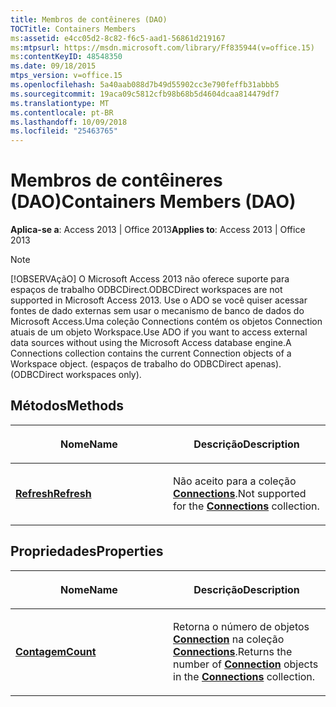 ```yaml
---
title: Membros de contêineres (DAO)
TOCTitle: Containers Members
ms:assetid: e4cc05d2-8c82-f6c5-aad1-56861d219167
ms:mtpsurl: https://msdn.microsoft.com/library/Ff835944(v=office.15)
ms:contentKeyID: 48548350
ms.date: 09/18/2015
mtps_version: v=office.15
ms.openlocfilehash: 5a40aab088d7b49d55902cc3e790feffb31abbb5
ms.sourcegitcommit: 19aca09c5812cfb98b68b5d4604dcaa814479df7
ms.translationtype: MT
ms.contentlocale: pt-BR
ms.lasthandoff: 10/09/2018
ms.locfileid: "25463765"
---
```

# <a name="containers-members-dao"></a><span data-ttu-id="b41be-102">Membros de contêineres (DAO)</span><span class="sxs-lookup"><span data-stu-id="b41be-102">Containers Members (DAO)</span></span>


<span data-ttu-id="b41be-103">**Aplica-se a**: Access 2013 | Office 2013</span><span class="sxs-lookup"><span data-stu-id="b41be-103">**Applies to**: Access 2013 | Office 2013</span></span>


> [!NOTE]
> <P><span data-ttu-id="b41be-104">[!OBSERVAçãO] O Microsoft Access 2013 não oferece suporte para espaços de trabalho ODBCDirect.</span><span class="sxs-lookup"><span data-stu-id="b41be-104">ODBCDirect workspaces are not supported in Microsoft Access 2013.</span></span> <span data-ttu-id="b41be-105">Use o ADO se você quiser acessar fontes de dado externas sem usar o mecanismo de banco de dados do Microsoft Access.Uma coleção Connections contém os objetos Connection atuais de um objeto Workspace.</span><span class="sxs-lookup"><span data-stu-id="b41be-105">Use ADO if you want to access external data sources without using the Microsoft Access database engine.A Connections collection contains the current Connection objects of a Workspace object.</span></span> <span data-ttu-id="b41be-106">(espaços de trabalho do ODBCDirect apenas).</span><span class="sxs-lookup"><span data-stu-id="b41be-106">(ODBCDirect workspaces only).</span></span></P>



## <a name="methods"></a><span data-ttu-id="b41be-107">Métodos</span><span class="sxs-lookup"><span data-stu-id="b41be-107">Methods</span></span>

<table>
<colgroup>
<col style="width: 50%" />
<col style="width: 50%" />
</colgroup>
<thead>
<tr class="header">
<th><p><span data-ttu-id="b41be-108">Nome</span><span class="sxs-lookup"><span data-stu-id="b41be-108">Name</span></span></p></th>
<th><p><span data-ttu-id="b41be-109">Descrição</span><span class="sxs-lookup"><span data-stu-id="b41be-109">Description</span></span></p></th>
</tr>
</thead>
<tbody>
<tr class="odd">
<td><p><span data-ttu-id="b41be-110"><strong><a href="containers-refresh-method-dao.md">Refresh</a></strong></span><span class="sxs-lookup"><span data-stu-id="b41be-110"><strong><a href="containers-refresh-method-dao.md">Refresh</a></strong></span></span></p></td>
<td><p><span data-ttu-id="b41be-111">Não aceito para a coleção <strong><a href="connections-collection-dao.md">Connections</a></strong>.</span><span class="sxs-lookup"><span data-stu-id="b41be-111">Not supported for the <strong><a href="connections-collection-dao.md">Connections</a></strong> collection.</span></span></p></td>
</tr>
</tbody>
</table>


## <a name="properties"></a><span data-ttu-id="b41be-112">Propriedades</span><span class="sxs-lookup"><span data-stu-id="b41be-112">Properties</span></span>

<table>
<colgroup>
<col style="width: 50%" />
<col style="width: 50%" />
</colgroup>
<thead>
<tr class="header">
<th><p><span data-ttu-id="b41be-113">Nome</span><span class="sxs-lookup"><span data-stu-id="b41be-113">Name</span></span></p></th>
<th><p><span data-ttu-id="b41be-114">Descrição</span><span class="sxs-lookup"><span data-stu-id="b41be-114">Description</span></span></p></th>
</tr>
</thead>
<tbody>
<tr class="odd">
<td><p><span data-ttu-id="b41be-115"><strong><a href="containers-count-property-dao.md">Contagem</a></strong></span><span class="sxs-lookup"><span data-stu-id="b41be-115"><strong><a href="containers-count-property-dao.md">Count</a></strong></span></span></p></td>
<td><p><span data-ttu-id="b41be-116">Retorna o número de objetos <strong><a href="connection-object-dao.md">Connection</a></strong> na coleção <strong><a href="connections-collection-dao.md">Connections</a></strong>.</span><span class="sxs-lookup"><span data-stu-id="b41be-116">Returns the number of <strong><a href="connection-object-dao.md">Connection</a></strong> objects in the <strong><a href="connections-collection-dao.md">Connections</a></strong> collection.</span></span></p></td>
</tr>
</tbody>
</table>


